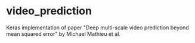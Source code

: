 # video_prediction
Keras implementation of paper "Deep multi-scale video prediction beyond mean squared error" by  Michael Mathieu et al.
